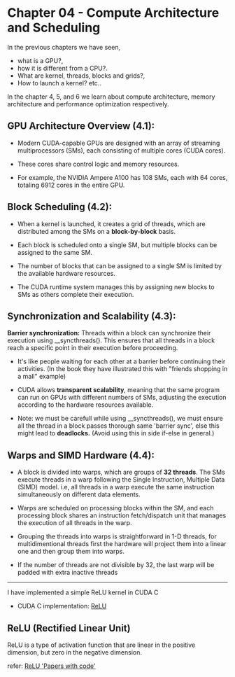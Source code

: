 # Chapter 04 - Compute Architecture and Scheduling

In the previous chapters we have seen,
- what is a GPU?, 
- how it is different from a CPU?.
- What are kernel, threads, blocks and grids?,
- How to launch a kernel? etc..

In the chapter 4, 5, and 6 we learn about compute architecture, memory architecture and performance optimization respectively.

## GPU Architecture Overview (4.1):
- Modern CUDA-capable GPUs are designed with an array of streaming multiprocessors (SMs), each consisting of multiple cores (CUDA cores). 

- These cores share control logic and memory resources. 

- For example, the NVIDIA Ampere A100 has 108 SMs, each with 64 cores, totaling 6912 cores in the entire GPU.

## Block Scheduling (4.2):
- When a kernel is launched, it creates a grid of threads, which are distributed among the SMs on a **block-by-block** basis. 

- Each block is scheduled onto a single SM, but multiple blocks can be assigned to the same SM.

- The number of blocks that can be assigned to a single SM is limited by the available hardware resources. 

- The CUDA runtime system manages this by assigning new blocks to SMs as others complete their execution.

## Synchronization and Scalability (4.3):
**Barrier synchronization:** Threads within a block can synchronize their execution using __syncthreads(). This ensures that all threads in a block reach a specific point in their execution before proceeding. 

- It's like people waiting for each other at a barrier before continuing their activities. (In the book they have illustrated this with "friends shopping in a mall" example)

- CUDA allows **transparent scalability**, meaning that the same program can run on GPUs with different numbers of SMs, adjusting the execution according to the hardware resources available.

- Note: we must be carefull while using __syncthreads(), we must ensure all the thread in a block passes thorough same 'barrier sync', else this might lead to **deadlocks.**  (Avoid using this in side if-else in general.)

## Warps and SIMD Hardware (4.4):
- A block is divided into warps, which are groups of **32 threads**. The SMs execute threads in a warp following the Single Instruction, Multiple Data (SIMD) model. i.e, all threads in a warp execute the same instruction simultaneously on different data elements.

- Warps are scheduled on processing blocks within the SM, and each processing block shares an instruction fetch/dispatch unit that manages the execution of all threads in the warp.

- Grouping the threads into warps is straightforward in 1-D threads, for multidimentional threads first the hardware will project them into a linear one and then group them into warps.

- If the number of threads are not divisible by 32, the last warp will be padded with extra inactive threads

---
I have implemented a simple ReLU kernel in CUDA C

- CUDA C implementation: [ReLU](./Relu.cu)

## ReLU (Rectified Linear Unit)

ReLU is a type of activation function that are linear in the positive dimension, but zero in the negative dimension.

refer: [ReLU 'Papers with code'](https://paperswithcode.com/method/relu)
